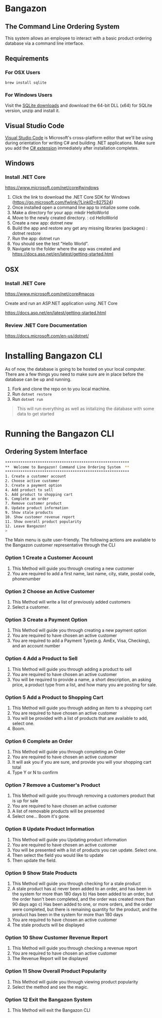 # Bangazon

## The Command Line Ordering System

This system allows an employee to interact with a basic product ordering database via a command line interface.

## Requirements

### For OSX Users

```
brew install sqlite
```

### For Windows Users

Visit the [SQLite downloads](https://www.sqlite.org/download.html) and download the 64-bit DLL (x64) for SQLite version, unzip and install it.

## Visual Studio Code

[Visual Studio Code](https://code.visualstudio.com/download) is Microsoft's cross-platform editor that we'll be using during orientation for writing C# and building .NET applications. Make sure you add the [C# extension](https://code.visualstudio.com/Docs/languages/csharp) immediately after installation completes.

## Windows

### Install .NET Core

https://www.microsoft.com/net/core#windows

  1. Click the link to download the .NET Core SDK for Windows (https://go.microsoft.com/fwlink/?LinkID=827524)
  2. Once installed open a command line app to intialize some code.
  3. Make a directory for your app: mkdir HelloWorld
  4. Move to the newly created directory. : cd HelloWorld
  5. Create a new app: dotnet new
  6. Build the app and restore any get any missing libraries (packages) : dotnet restore
  7. Run the app: dotnet run
  8. You should see the test "Hello World".
  9. Navigate to the folder where the app was created and https://docs.asp.net/en/latest/getting-started.html

## OSX

### Install .NET Core

https://www.microsoft.com/net/core#macos

Create and run an ASP.NET application using .NET Core

https://docs.asp.net/en/latest/getting-started.html


### Review .NET Core Documentation

https://docs.microsoft.com/en-us/dotnet/

# Installing Bangazon CLI

As of now, the database is going to be hosted on your local computer. There are a few things you need to make sure are in place before the database can be up and running.
 1. Fork and clone the repo on to you local machine. 
 2. Run `dotnet restore`
 3. Run `dotnet run` 
 > This will run everything as well as initalizing the database with some data to get started

#  Running the Bangazon CLI

## Ordering System Interface

```bash
*********************************************************
**  Welcome to Bangazon! Command Line Ordering System  **
*********************************************************
1. Create a customer account
2. Choose active customer
3. Create a payment option
4. Add product to sell
5. Add product to shopping cart
6. Complete an order
7. Remove customer product
8. Update product information
9. Show stale products
10. Show customer revenue report
11. Show overall product popularity
12. Leave Bangazon!
>
```

The Main menu is quite user-friendly.
The following actions are available to the Bangazon customer representative through the CLI

### Option 1 Create a Customer Account
1. This Method will guide you through creating a new customer
2. You are required to add a first name, last name, city, state, postal code, phonenumber

### Option 2 Choose an Active Customer
1. This Method will write a list of previously added customers
2. Select a customer.

### Option 3 Create a Payment Option
1. This Method will guide you through creating a new payment option
2. You are required to have chosen an active customer
3. You are required to add a Payment Type(e.g. AmEx, Visa, Checking), and an account number

### Option 4 Add a Product to Sell
1. This Method will guide you through adding a product to sell
2. You are required to have chosen an active customer
3. You will be required to provide a name, a short description, an asking price, a product type from a list, and how many you are posting for sale.

### Option 5 Add a Product to Shopping Cart
1. This Method will guide you through adding an item to a shopping cart
2. You are required to have chosen an active customer
3. You will be provided with a list of products that are available to add, select one.
4. Boom.

### Option 6 Complete an Order
1. This Method will guide you through completing an Order
2. You are required to have chosen an active customer
3. It will ask you if you are sure, and provide you will your shopping cart total
4. Type Y or N to confirm

### Option 7 Remove a Customer's Product
1. This Method will guide you through removing a customers product that is up for sale
2. You are required to have chosen an active customer
3. A list of removable products will be presented
4. Select one... Boom it's gone.

### Option 8 Update Product Information
1. This Method will guide you Updating product information
2. You are required to have chosen an active customer
3. You will be presented with a list of products you can update. Select one.
4. Then select the field you would like to update
5. Then update the field.

### Option 9 Show Stale Products
1. This Method will guide you through checking for a stale product
2. A stale product has a) never been added to an order, and has been in the system for more than 180 days
b) Has been added to an order, but the order hasn't been completed, and the order was created more than 90 days ago
c) Has been added to one, or more orders, and the order were completed, but there is remaining quantity for the product, and the product has been in the system for more than 180 days
3. You are required to have chosen an active customer
4. The stale products will be displayed

### Option 10 Show Customer Revenue Report
1. This Method will guide you through checking a revenue report
2. You are required to have chosen an active customer
3. The Revenue Report will be displayed

### Option 11 Show Overall Product Popularity
1. This Method will guide you through viewing product popularity
2. Select the method and see the magic.

### Option 12 Exit the Bangazon System
1. This Method will exit the Bangazon CLI

